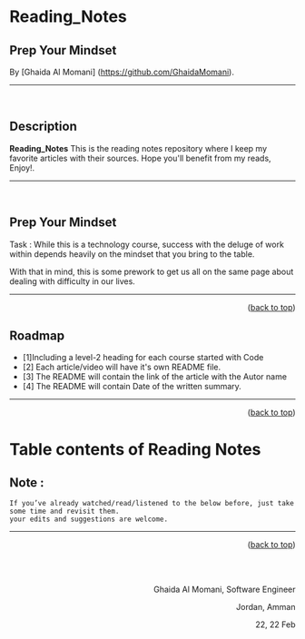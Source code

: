 # Reading_Notes
## Prep Your Mindset

<!-- This is the reading notes repository where I keep my favorite articles with their sources.
       
       Hope you'll benefit from my reads, Enjoy!


-->




By [Ghaida Al Momani] (https://github.com/GhaidaMomani).
<br/>
<hr/>
<br/>

## Description
**Reading_Notes** This is the reading notes repository where I keep my favorite articles with their sources.
                   Hope you'll benefit from my reads, Enjoy!.



<hr/>
<br/>


## Prep Your Mindset
Task :
While this is a technology course, success with the deluge of work within depends heavily on the mindset that you bring to the table.

With that in mind, this is some prework to get us all on the same page about dealing with difficulty in our lives.


<hr/>
    <p align="right">(<a href="#top">back to top</a>)</p>

<!-- ROADMAP -->
## Roadmap

- [1]Including a level-2 heading for each course started with Code
- [2] Each article/video will have it's own README file.
- [3] The README will contain the link of the article with the Autor name
- [4] The README will contain Date of the written summary.



<hr/>
    <p align="right">(<a href="#top">back to top</a>)</p>




# Table contents of Reading Notes





   
## Note :
    If you’ve already watched/read/listened to the below before, just take some time and revisit them.
    your edits and suggestions are welcome.
 
<hr/>
    <p align="right">(<a href="#top">back to top</a>)</p>


  <br/><br/>

<p align="right">Ghaida Al Momani, Software Engineer</p>
<p align="right">Jordan, Amman</p>
  <p align="right">22, 22 Feb </p>